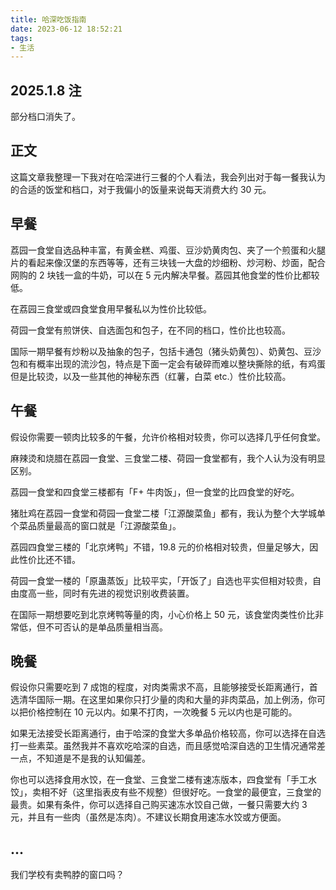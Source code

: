 ```yaml
---
title: 哈深吃饭指南
date: 2023-06-12 18:52:21
tags:
- 生活
---
```


## 2025.1.8 注

部分档口消失了。

## 正文

这篇文章我整理一下我对在哈深进行三餐的个人看法，我会列出对于每一餐我认为的合适的饭堂和档口，对于我偏小的饭量来说每天消费大约 30 元。

## 早餐

荔园一食堂自选品种丰富，有黄金糕、鸡蛋、豆沙奶黄肉包、夹了一个煎蛋和火腿片的看起来像汉堡的东西等等，还有三块钱一大盘的炒细粉、炒河粉、炒面，配合网购的 2 块钱一盒的牛奶，可以在 5 元内解决早餐。荔园其他食堂的性价比都较低。

在荔园三食堂或四食堂食用早餐私以为性价比较低。

荷园一食堂有煎饼侠、自选面包和包子，在不同的档口，性价比也较高。

国际一期早餐有炒粉以及抽象的包子，包括卡通包（猪头奶黄包）、奶黄包、豆沙包和有概率出现的流沙包，特点是下面一定会有破碎而难以整块撕除的纸，有鸡蛋但是比较烫，以及一些其他的神秘东西（红薯，白菜 etc.）性价比较高。

## 午餐

假设你需要一顿肉比较多的午餐，允许价格相对较贵，你可以选择几乎任何食堂。

麻辣烫和烧腊在荔园一食堂、三食堂二楼、荷园一食堂都有，我个人认为没有明显区别。

荔园一食堂和四食堂三楼都有「F+ 牛肉饭」，但一食堂的比四食堂的好吃。

猪肚鸡在荔园一食堂和荷园一食堂二楼「江源酸菜鱼」都有，我认为整个大学城单个菜品质量最高的窗口就是「江源酸菜鱼」。

荔园四食堂三楼的「北京烤鸭」不错，19.8 元的价格相对较贵，但量足够大，因此性价比还不错。

荷园一食堂一楼的「原蛊蒸饭」比较平实，「开饭了」自选也平实但相对较贵，自由度高一些，同时有先进的视觉识别收费装置。

在国际一期想要吃到北京烤鸭等量的肉，小心价格上 50 元，该食堂肉类性价比非常低，但不可否认的是单品质量相当高。

## 晚餐

假设你只需要吃到 7 成饱的程度，对肉类需求不高，且能够接受长距离通行，首选清华国际一期。在这里如果你只打少量的肉和大量的非肉菜品，加上例汤，你可以把价格控制在 10 元以内。如果不打肉，一次晚餐 5 元以内也是可能的。

如果无法接受长距离通行，由于哈深的食堂大多单品价格较高，你可以选择在自选打一些素菜。虽然我并不喜欢吃哈深的自选，而且感觉哈深自选的卫生情况通常差一点，不知道是不是我的认知偏差。

你也可以选择食用水饺，在一食堂、三食堂二楼有速冻版本，四食堂有「手工水饺」，卖相不好（这里指表皮有些不规整）但很好吃。一食堂的最便宜，三食堂的最贵。如果有条件，你可以选择自己购买速冻水饺自己做，一餐只需要大约 3 元，并且有一些肉（虽然是冻肉）。不建议长期食用速冻水饺或方便面。

## ...

我们学校有卖鸭脖的窗口吗？
